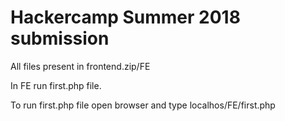 # Hackercamp Summer 2018 submission

All files present in frontend.zip/FE

In FE run first.php file.


To run first.php file open browser and type localhos/FE/first.php
